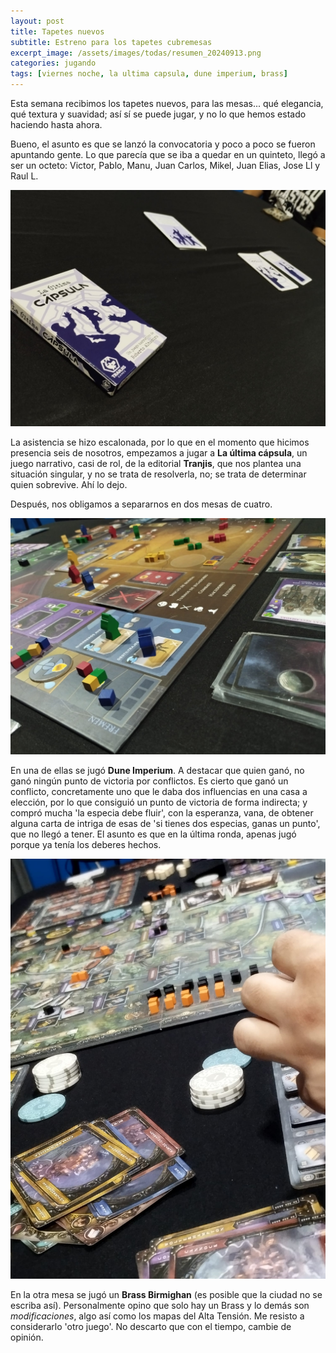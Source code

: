```yaml
---
layout: post
title: Tapetes nuevos
subtitle: Estreno para los tapetes cubremesas
excerpt_image: /assets/images/todas/resumen_20240913.png
categories: jugando
tags: [viernes noche, la ultima capsula, dune imperium, brass]
---
```

Esta semana recibimos los tapetes nuevos, para las mesas... qué elegancia, qué textura y suavidad; así sí se puede jugar, y no lo que hemos estado haciendo hasta ahora.

Bueno, el asunto es que se lanzó la convocatoria y poco a poco se fueron apuntando gente. Lo que parecía que se iba a quedar en un quinteto, llegó a ser un octeto: Victor, Pablo, Manu, Juan Carlos, Mikel, Juan Elias, Jose Ll y Raul L.

![banner](/assets/images/todas/partida_laultimacapsula.jpg)

La asistencia se hizo escalonada, por lo que en el momento que hicimos presencia seis de nosotros, empezamos a jugar a <b>La última cápsula</b>, un juego narrativo, casi de rol, de la editorial <b>Tranjis</b>, que nos plantea una situación singular, y no se trata de resolverla, no; se trata de determinar quien sobrevive. Ahí lo dejo.

Después, nos obligamos a separarnos en dos mesas de cuatro.

![banner](/assets/images/todas/partida_dune.jpg)

En una de ellas se jugó <b>Dune Imperium</b>. A destacar que quien ganó, no ganó ningún punto de victoria por conflictos. Es cierto que ganó un conflicto, concretamente uno que le daba dos influencias en una casa a elección, por lo que consiguió un punto de victoria de forma indirecta; y compró mucha 'la especia debe fluir', con la esperanza, vana, de obtener alguna carta de intriga de esas de 'si tienes dos especias, ganas un punto', que no llegó a tener. El asunto es que en la última ronda, apenas jugó porque ya tenía los deberes hechos.

![banner](/assets/images/todas/partida_brass_birmigan.jpg)

En la otra mesa se jugó un <b>Brass Birmighan</b> (es posible que la ciudad no se escriba así). Personalmente opino que solo hay un Brass y lo demás son <i>modificaciones</i>, algo así como los mapas del Alta Tensión. Me resisto a considerarlo 'otro juego'. No descarto que con el tiempo, cambie de opinión.